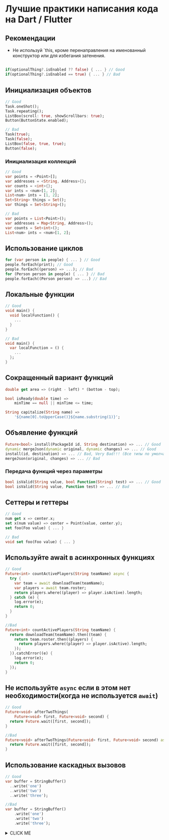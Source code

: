 # Лучшие практики написания кода на Dart / Flutter

## Рекомендации
* Не используй `this, кроме перенаправления на именованный конструктор или для избегания затенения.

## 
```dart
if(optionalThing?.isEnabled ?? false) { ... } // Good
if(optionalThing?.isEnabled == true) { ... } // Bad
```
## Инициализация объектов
```dart
// Good
Task.oneShot();
Task.repeating();
ListBox(scroll: true, showScrollbars: true);
Button(ButtonState.enabled);

// Bad
Task(true);
Task(false);
ListBox(false, true, true);
Button(false);
```

### Инициализация коллекций
```dart 
// Good
var points = <Point>[];
var addresses = <String, Address>{};
var counts = <int>{};
var ints = <num>[1, 2];
List<num> ints = [1, 2];
Set<String> things = Set();
var things = Set<String>();

// Bad
var points = List<Point>();
var addresses = Map<String, Address>();
var counts = Set<int>();
List<num> ints = <num>[1, 2];
```

## Использование циклов
```dart  
for (var person in people) { ... } // Good
people.forEach(print); // Good
people.forEach((person) => ...); // Bad
for (Person person in people) { ... } // Bad
people.forEach((Person person) => ...) // Bad

```

## Локальные функции
```dart 
// Good
void main() {
  void localFunction() {
    ...
  }
}

// Bad
void main() {
  var localFunction = () {
    ...
  };
}
```

## Сокращенный вариант функций
```dart
double get area => (right - left) * (bottom - top);

bool isReady(double time) =>
    minTime == null || minTime <= time;

String capitalize(String name) =>
    '${name[0].toUpperCase()}${name.substring(1)}';
``` 

## Объявление функций
```dart
Future<bool> install(PackageId id, String destination) => ... // Good
dynamic mergeJson(dynamic original, dynamic changes) => ... // Good
install(id, destination) => ... // Bad, Very Bad!!! (Все типы по умолчанию dynamic)
mergeJson(original, changes) => ... // Bad
```

### Передача функций через параметры
```dart
bool isValid(String value, bool Function(String) test) => ... // Good
bool isValid(String value, Function test) => ... // Bad
```

## Сеттеры и геттеры
```dart
// Good
num get x => center.x;
set x(num value) => center = Point(value, center.y);
set foo(Foo value) { ... }

// Bad
void set foo(Foo value) { ... }
```

## Используйте await в асинхронных функциях
```dart
// Good
Future<int> countActivePlayers(String teamName) async {
  try {
    var team = await downloadTeam(teamName); 
    var players = await team.roster;
    return players.where((player) => player.isActive).length;
  } catch (e) {
    log.error(e);
    return 0;
  }
}

//Bad
Future<int> countActivePlayers(String teamName) {
  return downloadTeam(teamName).then((team) { 
    return team.roster.then((players) {
      return players.where((player) => player.isActive).length;
    });
  }).catchError((e) {
    log.error(e);
    return 0;
  });
}
```

## Не используйте `async` если в этом нет необходимости(когда не используется `await`)

```dart
// Good
Future<void> afterTwoThings(
    Future<void> first, Future<void> second) {
  return Future.wait([first, second]);
}

//Bad
Future<void> afterTwoThings(Future<void> first, Future<void> second) async {
  return Future.wait([first, second]);
}
```

## Использование каскадных вызовов

```dart
// Good
var buffer = StringBuffer()
  ..write('one')
  ..write('two')
  ..write('three');

//Bad
var buffer = StringBuffer()
    .write('one')
    .write('two')
    .write('three');
```

<details><summary>CLICK ME</summary>
<p>  


#### Скрытый блок кода!

```dart
if(optionalThing?.isEnabled ?? false) { ... } // Good
if(optionalThing?.isEnabled == true) { ... } // Bad
```

</p>
</details>
